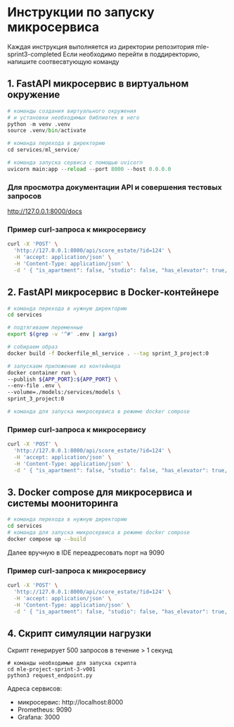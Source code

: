 # Инструкции по запуску микросервиса

Каждая инструкция выполняется из директории репозитория mle-sprint3-completed
Если необходимо перейти в поддиректорию, напишите соотвесвтующую команду

## 1. FastAPI микросервис в виртуальном окружение
```python
# команды создания виртуального окружения
# и установки необходимых библиотек в него
python -m venv .venv 
source .venv/bin/activate

# команда перехода в директорию
cd services/ml_service/

# команда запуска сервиса с помощью uvicorn
uvicorn main:app --reload --port 8000 --host 0.0.0.0
```
### Для просмотра документации API и совершения тестовых запросов 

http://127.0.0.1:8000/docs 

### Пример curl-запроса к микросервису

```bash
curl -X 'POST' \
  'http://127.0.0.1:8000/api/score_estate/?id=124' \
  -H 'accept: application/json' \
  -H 'Content-Type: application/json' \
  -d ' { "is_apartment": false, "studio": false, "has_elevator": true, "building_type_int": 4, "floor": 5, "kitchen_area": 8.0, "living_area": 56.0, "rooms": 2, "total_area": 52.0, "build_year": 2007, "latitude": 55.72347640991211, "longitude": 37.903202056884766, "ceiling_height": 2.740000009536743, "flats_count": 376, "floors_total": 11 }'
```


## 2. FastAPI микросервис в Docker-контейнере

```bash
# команда перехода в нужную директорию
cd services 

# подтягиваем переменные 
export $(grep -v '^#' .env | xargs)

# собираем образ 
docker build -f Dockerfile_ml_service . --tag sprint_3_project:0

# запускаем приложение из контейнера 
docker container run \
--publish ${APP_PORT}:${APP_PORT} \
--env-file .env \
--volume=./models:/services/models \
sprint_3_project:0

# команда для запуска микросервиса в режиме docker compose
```

### Пример curl-запроса к микросервису

```bash
curl -X 'POST' \
  'http://127.0.0.1:8000/api/score_estate/?id=124' \
  -H 'accept: application/json' \
  -H 'Content-Type: application/json' \
  -d ' { "is_apartment": false, "studio": false, "has_elevator": true, "building_type_int": 4, "floor": 5, "kitchen_area": 8.0, "living_area": 56.0, "rooms": 2, "total_area": 52.0, "build_year": 2007, "latitude": 55.72347640991211, "longitude": 37.903202056884766, "ceiling_height": 2.740000009536743, "flats_count": 376, "floors_total": 11 }'
```

## 3. Docker compose для микросервиса и системы моониторинга

```bash
# команда перехода в нужную директорию
cd services 
# команда для запуска микросервиса в режиме docker compose
docker compose up --build 
```
Далее вручную в IDE переадресовать порт на 9090 

### Пример curl-запроса к микросервису

```bash
curl -X 'POST' \
  'http://127.0.0.1:8000/api/score_estate/?id=124' \
  -H 'accept: application/json' \
  -H 'Content-Type: application/json' \
  -d ' { "is_apartment": false, "studio": false, "has_elevator": true, "building_type_int": 4, "floor": 5, "kitchen_area": 8.0, "living_area": 56.0, "rooms": 2, "total_area": 52.0, "build_year": 2007, "latitude": 55.72347640991211, "longitude": 37.903202056884766, "ceiling_height": 2.740000009536743, "flats_count": 376, "floors_total": 11 }'
```

## 4. Скрипт симуляции нагрузки
Скрипт генерирует 500 запросов в течение > 1 секунд 

```
# команды необходимые для запуска скрипта
cd mle-project-sprint-3-v001 
python3 request_endpoint.py
```

Адреса сервисов:
- микросервис: http://localhost:8000
- Prometheus: 9090
- Grafana: 3000